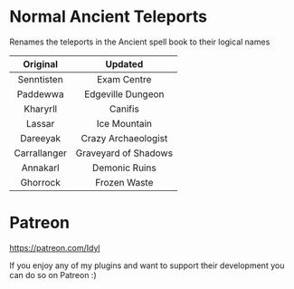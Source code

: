 # Normal Ancient Teleports

Renames the teleports in the Ancient spell book to their logical names  

| Original     | Updated              |
|:------------:|:--------------------:|
| Senntisten   | Exam Centre          |
| Paddewwa     | Edgeville Dungeon    |
| Kharyrll     | Canifis              |
| Lassar       | Ice Mountain         |
| Dareeyak     | Crazy Archaeologist  |
| Carrallanger | Graveyard of Shadows |
| Annakarl     | Demonic Ruins        |
| Ghorrock     | Frozen Waste         |

# Patreon
https://patreon.com/Idyl

If you enjoy any of my plugins and want to support their development you can do so on Patreon :)
